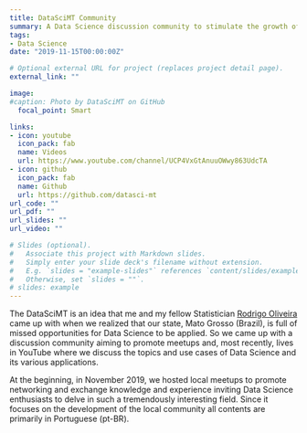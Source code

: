 ```yaml
---
title: DataSciMT Community
summary: A Data Science discussion community to stimulate the growth of the Data Science in the state of Mato Grosso, Brazil. 
tags:
- Data Science
date: "2019-11-15T00:00:00Z"

# Optional external URL for project (replaces project detail page).
external_link: ""

image:
#caption: Photo by DataSciMT on GitHub
  focal_point: Smart

links:
- icon: youtube
  icon_pack: fab
  name: Videos
  url: https://www.youtube.com/channel/UCP4VxGtAnuuOWwy863UdcTA
- icon: github
  icon_pack: fab
  name: Github
  url: https://github.com/datasci-mt
url_code: ""
url_pdf: ""
url_slides: ""
url_video: ""

# Slides (optional).
#   Associate this project with Markdown slides.
#   Simply enter your slide deck's filename without extension.
#   E.g. `slides = "example-slides"` references `content/slides/example-slides.md`.
#   Otherwise, set `slides = ""`.
# slides: example
---
```



The DataSciMT is an idea that me and my fellow Statistician [Rodrigo Oliveira](https://rsoliveira.com/) came up with when we realized that our state, Mato Grosso (Brazil), is full of missed opportunities for Data Science to be applied. So we came up with a discussion community aiming to promote meetups and, most recently, lives in YouTube where we discuss the topics and use cases of Data Science and its various applications.

At the beginning, in November 2019, we hosted local meetups to promote networking and exchange knowledge and experience inviting Data Science enthusiasts to delve in such a tremendously interesting field. Since it focuses on the development of the local community all contents are primarily in Portuguese (pt-BR).
